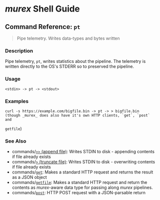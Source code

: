 # _murex_ Shell Guide

## Command Reference: `pt`

> Pipe telemetry. Writes data-types and bytes written

### Description

Pipe telemetry, `pt`, writes statistics about the pipeline. The telemetry is written
directly to the OS's STDERR so to preserved the pipeline.

### Usage

    <stdin> -> pt -> <stdout>

### Examples

    curl -s https://example.com/bigfile.bin -> pt -> > bigfile.bin
    (though _murex_ does also have it's own HTTP clients, `get`, `post` and
`getfile`)

### See Also

* commands/[`>>` (append file)](../commands/greater-than-greater-than.md):
  Writes STDIN to disk - appending contents if file already exists
* commands/[`>` (truncate file)](../commands/greater-than.md):
  Writes STDIN to disk - overwriting contents if file already exists
* commands/[`get`](../commands/get.md):
  Makes a standard HTTP request and returns the result as a JSON object
* commands/[`getfile`](../commands/getfile.md):
  Makes a standard HTTP request and return the contents as _murex_-aware data type for passing along _murex_ pipelines.
* commands/[`post`](../commands/post.md):
  HTTP POST request with a JSON-parsable return